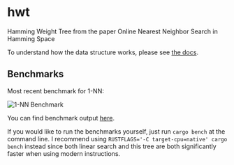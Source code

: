 # hwt

Hamming Weight Tree from the paper Online Nearest Neighbor Search in Hamming Space

To understand how the data structure works, please see [the docs](https://docs.rs/hwt/).

## Benchmarks

Most recent benchmark for 1-NN:

![1-NN Benchmark](http://vadixidav.github.io/hwt/2019_04_28/neighbors/report/lines.svg)

You can find benchmark output [here](http://vadixidav.github.io/hwt/).

If you would like to run the benchmarks yourself, just run `cargo bench` at the command line. I recommend using `RUSTFLAGS='-C target-cpu=native' cargo bench` instead since both linear search and this tree are both significantly faster when using modern instructions.
